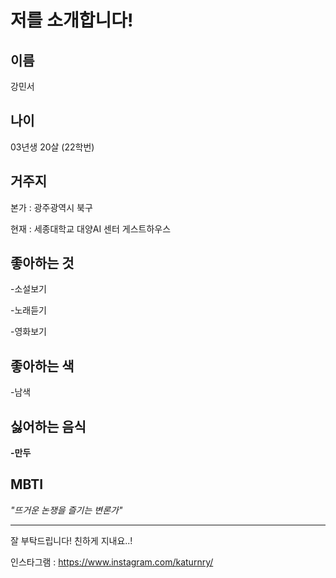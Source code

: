 저를 소개합니다!
=================
이름
-----------
강민서

나이
----------
03년생 20살 (22학번)

거주지
--------
본가 : 광주광역시 북구

현재 : 세종대학교 대양AI 센터 게스트하우스

좋아하는 것
-----------
-소설보기

-노래듣기

-영화보기

좋아하는 색
----------
-남색

싫어하는 음식
----------
__-만두__

MBTI
---------
*"뜨거운 논쟁을 즐기는 변론가"*
* * *
잘 부탁드립니다! 친하게 지내요..!

인스타그램 : <https://www.instagram.com/katurnry/>
